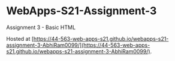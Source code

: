 # WebApps-S21-Assignment-3

Assignment 3 - Basic HTML


Hosted at [https://44-563-web-apps-s21.github.io/webapps-s21-assignment-3-AbhiRam0099/](https://44-563-web-apps-s21.github.io/webapps-s21-assignment-3-AbhiRam0099/).
